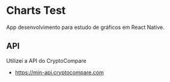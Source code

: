 # Charts Test

App desenvolvimento para estudo de gráficos em React Native.

## API
Utilizei a API do CryptoCompare
 - https://min-api.cryptocompare.com
